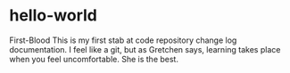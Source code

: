 # hello-world
First-Blood
This is my first stab at code repository change log documentation. I feel like a git, but as Gretchen says, learning takes place when you feel uncomfortable. She is the best.
